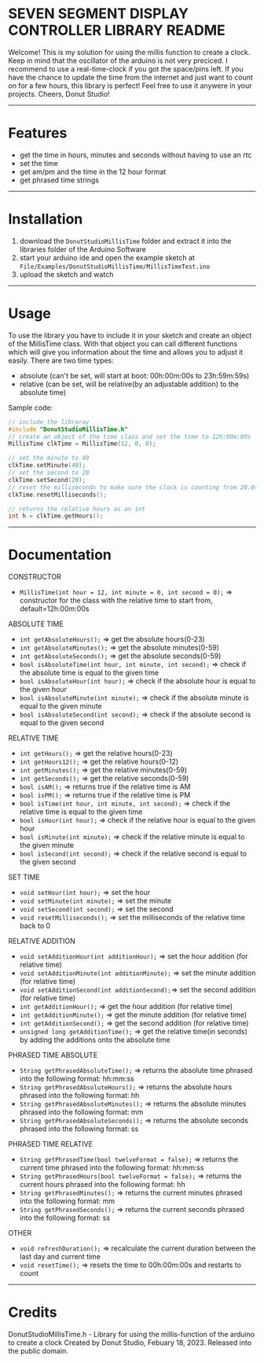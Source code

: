 # SEVEN SEGMENT DISPLAY CONTROLLER LIBRARY README
Welcome!
This is my solution for using the millis function to create a clock.
Keep in mind that the oscillator of the arduino is not very preciced.
I recommend to use a real-time-clock if you got the space/pins left.
If you have the chance to update the time from the internet 
and just want to count on for a few hours, this library is perfect!
Feel free to use it anywere in your projects.
Cheers, Donut Studio!


***
# Features
- get the time in hours, minutes and seconds without having to use an rtc
- set the time
- get am/pm and the time in the 12 hour format
- get phrased time strings


***
# Installation
1. download the `DonutStudioMillisTime` folder and extract it into the libraries folder of the Arduino Software
2. start your arduino ide and open the example sketch at `File/Examples/DonutStudioMillisTime/MillisTimeTest.ino`
3. upload the sketch and watch


***
# Usage
To use the library you have to include it in your sketch and create an object of the MillisTime class. 
With that object you can call different functions which will give you information about the time and allows you to adjust it easily.
There are two time types:
- absolute (can't be set, will start at boot: 00h:00m:00s to 23h:59m:59s)
- relative (can be set, will be relative(by an adjustable addition) to the absolute time)

Sample code:
```cpp
// include the libraray
#include "DonutStudioMillisTime.h"
// create an object of the time class and set the time to 12h:00m:00s
MillisTime clkTime = MillisTime(12, 0, 0); 

// set the minute to 40
clkTime.setMinute(40);
// set the second to 20
clkTime.setSecond(20);
// reset the milliseconds to make sure the clock is counting from 20.0s
clkTime.resetMilliseconds();

// returns the relative hours as an int
int h = clkTime.getHours();
```


***
# Documentation
CONSTRUCTOR
- `MillisTime(int hour = 12, int minute = 0, int second = 0);` => constructor for the class with the relative time to start from, default=12h:00m:00s

ABSOLUTE TIME
- `int getAbsoluteHours();` => get the absolute hours(0-23)
- `int getAbsoluteMinutes();` => get the absolute minutes(0-59)
- `int getAbsoluteSeconds();` => get the absolute seconds(0-59)
- `bool isAbsoluteTime(int hour, int minute, int second);` => check if the absolute time is equal to the given time
- `bool isAbsoluteHour(int hour);` => check if the absolute hour is equal to the given hour
- `bool isAbsoluteMinute(int minute);` => check if the absolute minute is equal to the given minute
- `bool isAbsoluteSecond(int second);` => check if the absolute second is equal to the given second

RELATIVE TIME
- `int getHours();` => get the relative hours(0-23)
- `int getHours12();` => get the relative hours(0-12)
- `int getMinutes();` => get the relative minutes(0-59)
- `int getSeconds();` => get the relative seconds(0-59)
- `bool isAM();` => returns true if the relative time is AM
- `bool isPM();` => returns true if the relative time is PM
- `bool isTime(int hour, int minute, int second);` => check if the relative time is equal to the given time
- `bool isHour(int hour);` => check if the relative hour is equal to the given hour
- `bool isMinute(int minute);` => check if the relative minute is equal to the given minute
- `bool isSecond(int second);` => check if the relative second is equal to the given second

SET TIME
- `void setHour(int hour);` => set the hour
- `void setMinute(int minute);` => set the minute
- `void setSecond(int second);` => set the second
- `void resetMilliseconds();` => set the milliseconds of the relative time back to 0

RELATIVE ADDITION
- `void setAdditionHour(int additionHour);` => set the hour addition (for relative time)
- `void setAdditionMinute(int additionMinute);` => set the minute addition (for relative time)
- `void setAdditionSecond(int additionSecond);`=> set the second addition (for relative time)
- `int getAdditionHour();` => get the hour addition (for relative time)
- `int getAdditionMinute();` => get the minute addition (for relative time)
- `int getAdditionSecond();` => get the second addition (for relative time)
- `unsigned long getAdditionTime();` => get the relative time(in seconds) by adding the additions onto the absolute time

PHRASED TIME ABSOLUTE
- `String getPhrasedAbsoluteTime();` => returns the absolute time phrased into the following format: hh:mm:ss
- `String getPhrasedAbsoluteHours();` => returns the absolute hours phrased into the following format: hh
- `String getPhrasedAbsoluteMinutes();` => returns the absolute minutes phrased into the following format: mm
- `String getPhrasedAbsoluteSeconds();` => returns the absolute seconds phrased into the following format: ss

PHRASED TIME RELATIVE
- `String getPhrasedTime(bool twelveFormat = false);` => returns the current time phrased into the following format: hh:mm:ss
- `String getPhrasedHours(bool twelveFormat = false);` => returns the current hours phrased into the following format: hh
- `String getPhrasedMinutes();` => returns the current minutes phrased into the following format: mm
- `String getPhrasedSeconds();` => returns the current seconds phrased into the following format: ss

OTHER
- `void refreshDuration();` => recalculate the current duration between the last day and current time
- `void resetTime();` => resets the time to 00h:00m:00s and restarts to count


***
# Credits
DonutStudioMillisTime.h - Library for using the millis-function of the arduino to create a clock
Created by Donut Studio, Febuary 18, 2023.
Released into the public domain.